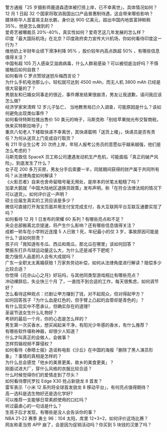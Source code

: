 警方通报「25 岁摄影师鹿道森遗体被打捞上岸，已不幸离世」，具体情况如何？  
12 月 1 日起 32 个国家将取消我国出口产品普惠制待遇，这会带来哪些影响？  
媒体称华人首富易主赵长鹏，身价达 900 亿美元，超出中国内地首富钟睒睒 35%，他是怎么做到的？  
爱奇艺被曝裁员 20%-40%，真实性如何？爱奇艺这几年发展的怎么样？  
印度「最大国际机场」在北京？印度政府卖力宣传大兴机场，你如何看待印度这一行为？  
维他奶上半财年业绩下滑净利降 95% ，股价较年内高点跌超 50% ，有哪些信息值得关注？  
中国有超 105 万人感染艾滋病病毒，什么人群易感染？可以被彻底治好吗？不慎接触后如何自救？  
如何看待 C 罗点赞球迷怒斥梅西言论？  
为什么手机电池那么小，轻松就可达到 4500 mAh，而无人机 3800 mAh 已经是很大容量的了？  
男朋友和已婚女同事走的很近，事件爆发结果很崩溃，男友让我道歉，请问我应该怎么做?  
经济学家宋清辉 12 岁儿子坠亡， 当地教育局已介入调查，可能原因是什么？该如何避免出现类似事件？  
如何看待特斯拉推出售价 50 美元的哨子，马斯克称「别给苹果抛光布交智商税，快来买特斯拉哨子」？  
重庆八旬老人下楼取快递不幸离世，其快递载明「送货上楼」，快递员是否有责任？为何从送货上门变成自行取货？  
有 211 毕业生公考 20 次终上岸，年轻人报考公务员的意愿似乎越来越强，他们是怎么考虑的？  
马斯克致信 SpaceX 员工称公司遭遇发动机生产危机，可能面临「真正的破产风险」，到底发生了什么？  
女子花 200 多万买房，男友分手后索要一半，同居期间获得的财产属于共同所有吗？从法律角度如何解读？  
《火影忍者》自来也舍命留暗号毫无用处，是岸本的伏笔太粗糙了吗？  
加拿大鹅就「中国大陆地区退换货政策」发布声明，称「在符合法律法规的情况下可以退货」，如何评价这一声明？  
硕士应届生真实的工资应该是多少？  
微信可直接打开淘宝页面并用支付宝完成支付，各大互联网平台互联互通要实现了吗？  
如何看待 12 月 1 日发布的荣耀 60 系列？有哪些亮点和不足？  
央企总部搬离北京提速，将产生什么影响？还有哪些信息值得关注？  
成都一轿车在小学附近连撞 5 人已致 1 死，年纪最小的仅 3 岁，事故原因可能是什么？该如何担责？  
孩子问「我知道有冬瓜、西瓜和南瓜，那北瓜在哪里」该如何回答？  
樊振东打乒乓球运动量这么大，为什么还是减不下肥呢？  
能力强但人品差的人会有大成就吗？  
广东一全职太太离婚获赔 1 万家务劳动补偿，​如何从法律角度进行解读？赔偿多少比较合适？  
你觉得《花亦山心之月》好玩吗，与其他同类型游戏相比有哪些亮点？  
冲动裸辞后，失业快三个月 了，一直找不到合适的工作，每天很焦虑，如何调节好？  
怎么看待这种观点：烂剧让甲方赚到了钱，对不起观众，但对得起甲方？  
如何回答孩子「为什么血是红色的，但手臂上凸起的血管却是青色的」？  
有什么现实中不愿承认，但确实存在的道理?  
圣诞节送女生什么礼物好？  
考研的最后一个月，你的心态是怎么样的？  
男生第一次买香水，想买闻起来干净，有阳光少年感的香水，有什么推荐？  
有哪些软件堪称神器，却很少人知道？  
什么才叫真正的会做人，会做事？  
怎样剪辑视频不算侵权？  
如何看待《泰晤士报》造谣称电影《沙丘》在中国的海报「删除了黑人演员形象」？事情的真相是怎样的？  
为什么总会感觉「他乡的美景更美，故乡的美食更美」？  
刚面试进大厂，穿什么风格的衣服比较合适？  
什么时候觉得你们的爱情走到了尽头？  
如何看待摩托罗拉 Edge X30 抢占新骁龙 8 首发？  
雷军表示「小米 12 系列将全球首发骁龙 8 移动平台」，有何亮点值得期待？  
高一选科是选生物好还是选化学好?  
可以推荐一支能够日常素颜使用的口红吗？  
听过最虐心的一句话是什么？  
生孩子后才发现，有哪些是没人会告诉你的事？  
NBA 21-22 赛季 勇士 96：104 太阳，库里 12+3+2，如何评价这场比赛？  
网友称麦当劳 APP 崩了，会是因为促销活动吗？你买到 5 块钱的汉堡了吗？  
